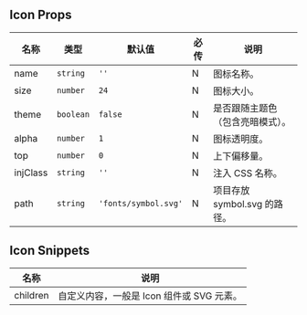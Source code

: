 ## Icon Props

| 名称     | 类型      | 默认值               | 必传 | 说明                             |
| -------- | --------- | -------------------- | ---- | -------------------------------- |
| name     | `string`  | `''`                 | N    | 图标名称。                       |
| size     | `number`  | `24`                 | N    | 图标大小。                       |
| theme    | `boolean` | `false`              | N    | 是否跟随主题色（包含亮暗模式）。 |
| alpha    | `number`  | `1`                  | N    | 图标透明度。                     |
| top      | `number`  | `0`                  | N    | 上下偏移量。                     |
| injClass | `string`  | `''`                 | N    | 注入 CSS 名称。                  |
| path     | `string`  | `'fonts/symbol.svg'` | N    | 项目存放 symbol.svg 的路径。     |

## Icon Snippets

| 名称     | 说明                                      |
| -------- | ----------------------------------------- |
| children | 自定义内容，一般是 Icon 组件或 SVG 元素。 |
